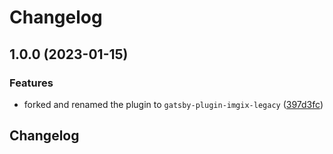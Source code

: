 # Changelog

## 1.0.0 (2023-01-15)


### Features

* forked and renamed the plugin to `gatsby-plugin-imgix-legacy` ([397d3fc](https://github.com/arsinclair/gatsby-plugin-imgix-legacy/commit/397d3fca20821ae94f0383adf4198eaa96a0b9d8))

## Changelog

